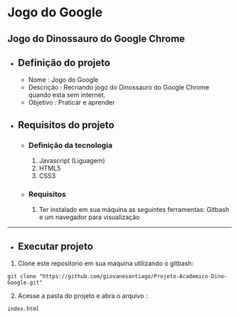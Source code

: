 # Jogo do Google
 Jogo do Dinossauro do Google Chrome 
---
- ##  Definição do projeto
    - Nome : Jogo do Google
    - Descrição : Recriando jogo do Dinossauro do Google Chrome quando esta sem internet.
    - Objetivo : Praticar e aprender
- ## Requisitos do projeto 
    - ### Definição da tecnologia
        1. Javascript (Liguagem)
        2. HTML5
        3. CSS3
    - ### Requisitos 
        1. Ter instalado em sua máquina as seguintes ferramentas: Gitbash e um navegador para visualização
               
---
- ## Executar projeto 
 1. Clone este repositorio em sua maquina utilizando o gitbash:
 
``` 
git clone "https://github.com/giovanesantiago/Projeto-Academico-Dino-Google.git"
```

2. Acesse a pasta do projeto e abra o arquivo :

``` 
index.html
```


